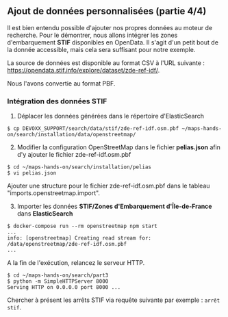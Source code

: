 ## Ajout de données personnalisées (partie 4/4)
Il est bien entendu possible d'ajouter nos propres données au moteur de recherche. Pour le démontrer, nous allons intégrer les zones d'embarquement __STIF__ disponibles en OpenData. Il s'agit d'un petit bout de la donnée accessible, mais cela sera suffisant pour notre exemple.

La source de données est disponible au format CSV à l'URL suivante : https://opendata.stif.info/explore/dataset/zde-ref-idf/.

Nous l'avons convertie au format PBF.

### Intégration des données __STIF__
1. Déplacer les données générées dans le répertoire d'ElasticSearch
```
$ cp DEVOXX_SUPPORT/search/data/stif/zde-ref-idf.osm.pbf ~/maps-hands-on/search/installation/data/openstreetmap/
```
2. Modifier la configuration OpenStreetMap dans le fichier __pelias.json__ afin d'y ajouter le fichier zde-ref-idf.osm.pbf
```
$ cd ~/maps-hands-on/search/installation/pelias
$ vi pelias.json
```
Ajouter une structure pour le fichier zde-ref-idf.osm.pbf dans le tableau "imports.openstreetmap.import".

3. Importer les données __STIF/Zones d'Embarquement d'Île-de-France__ dans __ElasticSearch__
```
$ docker-compose run --rm openstreetmap npm start
...
info: [openstreetmap] Creating read stream for: /data/openstreetmap/zde-ref-idf.osm.pbf
...
```
A la fin de l'exécution, relancez le serveur HTTP.
```
$ cd ~/maps-hands-on/search/part3
$ python -m SimpleHTTPServer 8000
Serving HTTP on 0.0.0.0 port 8000 ...
```
Chercher à présent les arrêts STIF via requête suivante par exemple : `arrêt stif`.
